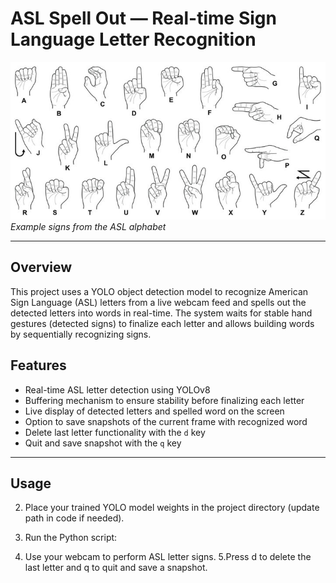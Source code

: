 # ASL Spell Out — Real-time Sign Language Letter Recognition

![ASL Letter Signs](./assets/ASL_signs.jpg)  
*Example signs from the ASL alphabet*

---

## Overview

This project uses a YOLO object detection model to recognize American Sign Language (ASL) letters from a live webcam feed and spells out the detected letters into words in real-time. The system waits for stable hand gestures (detected signs) to finalize each letter and allows building words by sequentially recognizing signs.


## Features

- Real-time ASL letter detection using YOLOv8
- Buffering mechanism to ensure stability before finalizing each letter
- Live display of detected letters and spelled word on the screen
- Option to save snapshots of the current frame with recognized word
- Delete last letter functionality with the `d` key
- Quit and save snapshot with the `q` key

---

## Usage

2. Place your trained YOLO model weights in the project directory (update path in code if needed).

3. Run the Python script:
4. Use your webcam to perform ASL letter signs.
5.Press d to delete the last letter and q to quit and save a snapshot.





